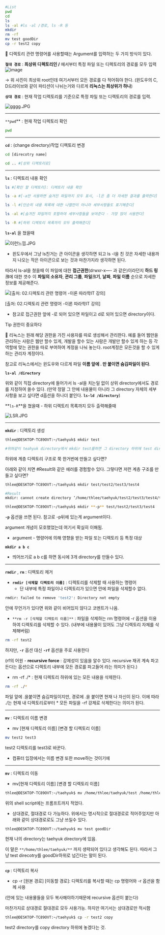 ```bash
#List
pwd
cd
ls
ls -al #ls -al /경로, ls -R 등
mkdir
rm -rf
mv test goodDir
cp -r test2 copy
```

<aside>
📎 디렉토리 관련 명령어를 사용할때는 Argument를 입력하는 두 가지 방식이 있다.

 

**`절대 경로`** : **최상위 디렉토리인 /** 에서부터 특정 파일 또는 디렉토리의 경로를 모두 입력
![image](https://github.com/taehyuklee/Linux/assets/89365465/08a9bbc9-9419-4784-abed-a64e2e806e0b)

→ 위 사진이 최상위 root인데 여기서부터 모든 경로를 다 적어줘야 한다. (윈도우의 C, D드라이브와 같이 파티션이 나뉘는거와 다르게 **리눅스는 최상위가 하나**)

**`상대 경로`** : 현재 작업 디렉토리를 기준으로 특정 파일 또는 디렉토리의 경로를 입력.

![gggg.JPG](https://s3-us-west-2.amazonaws.com/secure.notion-static.com/6be1ee6b-e372-4cfa-b698-8c925e824d96/gggg.jpg)

</aside>

---

`**pwd`** : 현재 작업 디렉토리 확인

```bash
pwd
```

---

**`cd`** : (change directory)작업 디렉토리 변경

```bash
cd [direcotry name]

cd .. #[상위 디렉토리로]
```

---

**`ls`** : 디렉토리 내용 확인

```bash
ls #[확인 할 디렉토리]: 디렉토리 내용 확인

ls -a #[-a만 사용하면 숨겨진 파일까지 모두 표시, -l은 좀 더 자세한 결과를 출력한다]

ls -l #[단순히 내용 목록에 대한 나열만이 아니라 세부사항들도 표기해준다]

ls -al #[숨겨진 파일까지 포함하여 세부사항들을 보여준다 - 가장 많이 사용한다]

ls -R #[하위 디렉토리 목록까지 모두 출력해준다]
```

**`ls-al`** 을 쳤을때

![이런느낌.JPG](https://s3-us-west-2.amazonaws.com/secure.notion-static.com/944b6903-7ae2-48f2-8853-0da1255a517c/%EC%9D%B4%EB%9F%B0%EB%8A%90%EB%82%8C.jpg)

- 윈도우에서 그냥 ls친거는 큰 아이콘을 생각하면 되고 ls -l을 친 것은 자세한 내용까지 나오는 작은 아이콘으로 보는 것과 마찬가지라 생각하면 된다.

 따라서 ls-al을 쳤을때 이 파일에 대한 **접근권한**(drwxr-x—- 과 같은)이라던지 **하드 링크**에 대한 갯수 이 **파일의 소유자**, **관리 그룹**, **파일크기**, **날짜**, **파일 이름** 순으로 자세한 정보를 제공해준다.

![[출처: 02.디렉토리 관련 명령어 -이론 따라학IT 강의]](https://s3-us-west-2.amazonaws.com/secure.notion-static.com/9fb4d6ee-b10b-45db-9202-c893d7f248a0/%E3%85%87%E3%85%87%E3%85%87.jpg)

[출처: 02.디렉토리 관련 명령어 -이론 따라학IT 강의]

- 참고로 접근권한 앞에 -로 되어 있으면 파일이고 d로 되어 있으면 directory이다.

Tip 권한이 중요하다 

<aside>
📎  리눅스는 원래 해당 권한을 가진 사용자를 따로 생성해서 관리한다. 예를 들어 웹만을 관리하는 사람은 웹만 할수 있게, 개발을 할수 있는 사람은 개발만 할수 있게 하는 등 각 역할에 맞는 권한을 따로 부여하여 계정을 나눠 놓는다. root계정은 모든것을 할 수 있게 하는 관리자 계정이다.

</aside>

참고로 리눅스에서는 윈도우와 다르게 파일 **이름 앞에 . 만 붙이면 숨김파일이 된다**.

**`ls-al /directory`**

 위와 같이 직접 directory에 들어가서 ls -al을 치는일 없이 상위 directory에서도 경로를 지정하여 쓸수 있다.  (만약 정말 그 안에 내용물이 아니라 그 directory 자체의 세부사항을 보고 싶다면 d옵션을 하나더 붙인다. **`ls-ld /directory`**)

**`ls-R`**을 쳤을때 - 하위 디렉토리 목록까지 모두 출력해줄때

![LSR.JPG](https://s3-us-west-2.amazonaws.com/secure.notion-static.com/87efee2e-49fd-4e4c-910e-02c60b5db2c7/LSR.jpg)

---

**`mkdir`** : 디렉토리 생성

```bash
thlee@DESKTOP-TC89OVT:~/taehyuk$ mkdir test

#위와같이 teahyuk directory에서 mkdir test를하면 그 directory 하위에 test directory가 생김
```

하위에 계층 디렉토리 구조로 쭉 한거번에 만들고 싶다면?

아래와 같이 치면 #Result와 같은 에러를 경험할수 있다. 그렇다면 저런 계층 구조를 만들고 싶다면?

```bash
thlee@DESKTOP-TC89OVT:~/taehyuk$ mkdir test/test2/test3/test4

#Result
mkdir: cannot create directory ‘/home/thlee/taehyuk/test2/test3/test4/test5’: No such file or directory
```

```bash
thlee@DESKTOP-TC89OVT:~/taehyuk$ mkdir **-p** test/test2/test3/test4
```

**`-p`** 옵션을 쓰면 된다. 참고로 -p뒤에 있는게 argument이다. 

argument 개념이 모호했었는데 여기서 확실히 이해됨. 

- argument - 명령어에 의해 영향을 받는 파일 또는 디렉토리 등 특정 대상

**`mkdir a b c`** 

- 띄어쓰기로 a b c를 하면 동시에 3개 directory를 만들수 있다.

---

**`rmdir`** , **`rm`** : 디렉토리 제거

- **`rmdir [삭제할 디렉토리 이름]`** : 디렉토리를 삭제할 때 사용하는 명령어
    - 단 내부에 특정 파일이나 디렉토리가 있으면 안에 파일을 삭제할수 없다.

```bash
rmdir: failed to remove 'test2': Directory not empty
```

안에 무언가가 있다면 위와 같이 비어있지 않다고 코멘트가 나옴.

- `**rm -r [삭제할 디렉토리 이름]**` : 파일을 삭제하는 rm 명령어에 -r 옵션을 이용하여 디렉토리를 삭제할 수 있다. (내부에 내용물이 있어도 그냥 디렉토리 자체를 삭제해버림)

```bash
rm -rf test2
```

하지만, **`-r`** 옵션 대신 **`-rf`** 옵션을 주로 사용한다

 (rf의 어원 - **recursive force** : 강제성이 있음을 알수 있다. recursive 재귀 계속 파고든다는 옵션으로 디렉토리 내부에 모든 경로를 파고들어 라는 의미가 된다.)

- rm -rf ./* : 현재 디렉토리 하위에 있는 모든 내용을 삭제한다.

```bash
rm -rf ./*
```

 파일 앞에 .을붙이면 숨김파일이지만, 경로에 .을 붙이면 현재 나 자신이 된다. 이에 따라 ./는 현재 내 디렉토리로부터 * 모든 파일을 -rf 강제로 삭제한다는 의미가 된다.

---

**`mv`** : 디렉토리 이름 변경

- mv [현재 디렉토리 이름] [변경 할 디렉토리 이름]

```bash
mv test2 test3
```

test2 디렉토리를 test3로 바꾼다.

- 컴퓨터 입장에서는 이름 변경 또한 move하는 것이기에

---

**`mv`** : 디렉토리 이동

- mv[현재 디렉토리 이름] [변경 할 디렉토리 이름]

```bash
thlee@DESKTOP-TC89OVT:~/taehyuk$ mv /home/thlee/taehyuk/test /home/thlee/taehyuk/goodDir
```

위의 shell script에는 프롬프트까지 적었다.

- 상대경로, 절대경로 다 가능하다. 위에서는 명시적으로 절대경로로 적어주었지만 아래와 같이 상대경로로도 그냥 쓰일수 있다.

```bash
thlee@DESKTOP-TC89OVT:~/taehyuk$ mv test goodDir
```

현재 나의 directory는 taehyuk directory에 있음. 

이 말은 `**/home/thlee/taehyuk/**` 까지 생략되어 있다고 생각해도 된다. 따라서 그냥 test direcotry를 goodDir하위로 넘긴다는 말이 된다.

---

**`cp`** : 디렉토리 복사

- cp -r [원본 경로] [이동할 경로]: 디렉토리를 복사할 때는 cp 명령어와 -r 옵션을 함께 사용

(안에 있는 내용물들을 모두 복사해야하기때문에 recursive 옵션이 붙는다)

마찬가지로 상대경로 절대경로 모두 사용가능. 하지만 여기서는 상대경로만 적시함

```bash
thlee@DESKTOP-TC89OVT:~/taehyuk$ cp -r test2 copy
```

test2 directory를 copy directory 하위에 놓겠다는 것.
